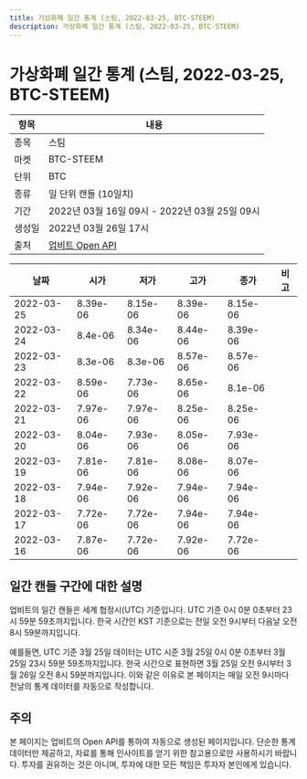 ```yaml
---
title: 가상화폐 일간 통계 (스팀, 2022-03-25, BTC-STEEM)
description: 가상화폐 일간 통계 (스팀, 2022-03-25, BTC-STEEM)
---
```



가상화폐 일간 통계 (스팀, 2022-03-25, BTC-STEEM)
===

|항목|내용|
|--|--|
|종목|스팀|
|마켓|BTC-STEEM|
|단위|BTC|
|종류|일 단위 캔들 (10일치)|
|기간|2022년 03월 16일 09시 - 2022년 03월 25일 09시|
|생성일|2022년 03월 26일 17시|
|출처|[업비트 Open API](https://docs.upbit.com)|


|날짜|시가|저가|고가|종가|비고|
|--|--|--|--|--|--|
|2022-03-25|8.39e-06|8.15e-06|8.39e-06|8.15e-06|    |
|2022-03-24|8.4e-06|8.34e-06|8.44e-06|8.39e-06|    |
|2022-03-23|8.3e-06|8.3e-06|8.57e-06|8.57e-06|    |
|2022-03-22|8.59e-06|7.73e-06|8.65e-06|8.1e-06|    |
|2022-03-21|7.97e-06|7.97e-06|8.25e-06|8.25e-06|    |
|2022-03-20|8.04e-06|7.93e-06|8.05e-06|7.93e-06|    |
|2022-03-19|7.81e-06|7.81e-06|8.08e-06|8.07e-06|    |
|2022-03-18|7.94e-06|7.92e-06|7.94e-06|7.94e-06|    |
|2022-03-17|7.72e-06|7.72e-06|7.94e-06|7.94e-06|    |
|2022-03-16|7.87e-06|7.72e-06|7.92e-06|7.72e-06|    |


일간 캔들 구간에 대한 설명
---


업비트의 일간 캔들은 세계 협정시(UTC) 기준입니다. 
UTC 기준 0시 0분 0초부터 23시 59분 59초까지입니다. 
한국 시간인 KST 기준으로는 전일 오전 9시부터 다음날 오전 8시 59분까지입니다. 


예를들면, UTC 기준 3월 25일 데이터는 UTC 시준 3월 25일 0시 0분 0초부터 3월 25일 23시 59분 59초까지입니다. 
한국 시간으로 표현하면 3월 25일 오전 9시부터 3월 26일 오전 8시 59분까지입니다. 
이와 같은 이유로 본 페이지는 매일 오전 9시마다 전날의 통계 데이터를 자동으로 작성합니다. 


주의
---


본 페이지는 업비트의 Open API를 통하여 자동으로 생성된 페이지입니다. 
단순한 통계 데이터만 제공하고, 자료를 통해 인사이트를 얻기 위한 참고용으로만 사용하시기 바랍니다. 
투자를 권유하는 것은 아니며, 투자에 대한 모든 책임은 투자자 본인에게 있습니다. 
